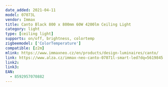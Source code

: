 ```yaml
---
date_added: 2021-04-11
model: 07073L
vendor: Immax
title: Canto Black 800 x 800mm 60W 4200lm Ceiling Light
category: light
type: [ceiling light]
supports: on/off, brightness, colortemp
zigbeemodel: ['ColorTemperature']
compatible: [z2m]
mlink: https://www.immaxneo.cz/en/products/design-luminaires/canto/
link: https://www.alza.cz/immax-neo-canto-07071l-smart-led?dq=5619845
link2: 
link3: 
EAN:
  - 8592957070882
---
```

